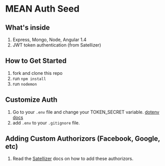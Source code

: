 # MEAN Auth Seed

## What's inside

1. Express, Mongo, Node, Angular 1.4
2. JWT token authentication (from Satellizer)

## How to Get Started

1. fork and clone this repo
2. run `npm install`
3. run `nodemon`

## Customize Auth

1. Go to your `.env` file and change your TOKEN_SECRET variable. [dotenv docs](https://www.npmjs.com/package/dotenv)
2. add `.env` to your `.gitignore` file.

## Adding Custom Authorizors (Facebook, Google, etc)

1. Read the [Satellizer](https://github.com/sahat/satellizer) docs on how to add these authorizors.



